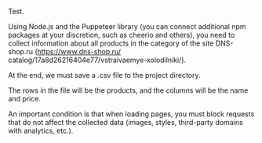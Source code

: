 Test.

Using Node.js and the Puppeteer library (you can connect additional npm packages at your discretion, such as cheerio and others), you need to collect information about all products in the category of the site DNS-shop.ru (https://www.dns-shop.ru/ catalog/17a8d26216404e77/vstraivaemye-xolodilniki/).

At the end, we must save a .csv file to the project directory.

The rows in the file will be the products, and the columns will be the name and price.

An important condition is that when loading pages, you must block requests that do not affect the collected data (images, styles, third-party domains with analytics, etc.).
